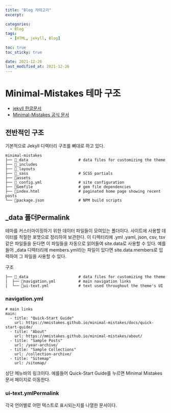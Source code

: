 ```yaml
---
title: "Blog 카테고리"
excerpt:

categories:
  - Blog
tags:
  - [HTML, jekyll, Blog]

toc: true
toc_sticky: true

date: 2021-12-26
last_modified_at: 2021-12-26
---
```


# Minimal-Mistakes 테마 구조

- [jekyll 한글문서](https://jekyllrb-ko.github.io/)
- [Minimal-Mistakes 공식 문서](https://mmistakes.github.io/minimal-mistakes/)

## 전반적인 구조

기본적으로 Jekyll 디렉터리 구조를 뼈대로 하고 있다.

```
minimal-mistakes
├── 📁_data                      # data files for customizing the theme
├── 📁_includes
├── 📁_layouts
├── 📁_sass                      # SCSS partials
├── 📁assets
├── 📝_config.yml                # site configuration
├── 📝Gemfile                    # gem file dependencies
├── 📝index.html                 # paginated home page showing recent posts
└── 📝package.json               # NPM build scripts
```

## \_data 폴더Permalink

테마를 커스터마이징하기 위한 데이터 파일들이 모여있는 폴더이다. 사이트에 사용할 데이터를 적절한 포맷으로 정리하여 보관한다. 이 디렉터리에 .yml .yaml, json, csv, tsv 같은 파일들을 둔다면 이 파일들을 자동으로 읽어들여 site.data로 사용할 수 있다. 예를 들어 \_data 디렉터리에 members.yml라는 파일이 있다면 site.data.members로 입력하여 그 파일을 사용할 수 있다.

구조

```
├── 📁_data                      # data files for customizing the theme
|  ├── 📘navigation.yml          # main navigation links
|  └── 📘ui-text.yml             # text used throughout the theme's UI
```

### navigation.yml

```
# main links
main:
  - title: "Quick-Start Guide"
    url: https://mmistakes.github.io/minimal-mistakes/docs/quick-start-guide/
  - title: "About"
    url: https://mmistakes.github.io/minimal-mistakes/about/
  - title: "Sample Posts"
    url: /year-archive/
  - title: "Sample Collections"
    url: /collection-archive/
  - title: "Sitemap"
    url: /sitemap/
```

상단 메뉴바의 링크이다. 예를들어 Quick-Start Guide를 누르면 Minimal Mistakes 문서 페이지로 이동한다.

### ui-text.ymlPermalink

각국 언어별로 어떤 텍스트로 표시되는지를 나열한 문서이다.
